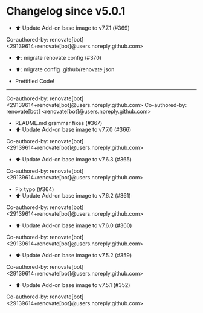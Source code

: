 # Changelog since v5.0.1
- ⬆️ Update Add-on base image to v7.7.1 (#369)

Co-authored-by: renovate[bot] <29139614+renovate[bot]@users.noreply.github.com> 
- ⬆️: migrate renovate config (#370)

* ⬆️: migrate config .github/renovate.json

* Prettified Code!

---------

Co-authored-by: renovate[bot] <29139614+renovate[bot]@users.noreply.github.com>
Co-authored-by: renovate[bot] <renovate[bot]@users.noreply.github.com> 
- README.md grammar fixes (#367) 
- ⬆️ Update Add-on base image to v7.7.0 (#366)

Co-authored-by: renovate[bot] <29139614+renovate[bot]@users.noreply.github.com> 
- ⬆️ Update Add-on base image to v7.6.3 (#365)

Co-authored-by: renovate[bot] <29139614+renovate[bot]@users.noreply.github.com> 
- Fix typo (#364) 
- ⬆️ Update Add-on base image to v7.6.2 (#361)

Co-authored-by: renovate[bot] <29139614+renovate[bot]@users.noreply.github.com> 
- ⬆️ Update Add-on base image to v7.6.0 (#360)

Co-authored-by: renovate[bot] <29139614+renovate[bot]@users.noreply.github.com> 
- ⬆️ Update Add-on base image to v7.5.2 (#359)

Co-authored-by: renovate[bot] <29139614+renovate[bot]@users.noreply.github.com> 
- ⬆️ Update Add-on base image to v7.5.1 (#352)

Co-authored-by: renovate[bot] <29139614+renovate[bot]@users.noreply.github.com> 
